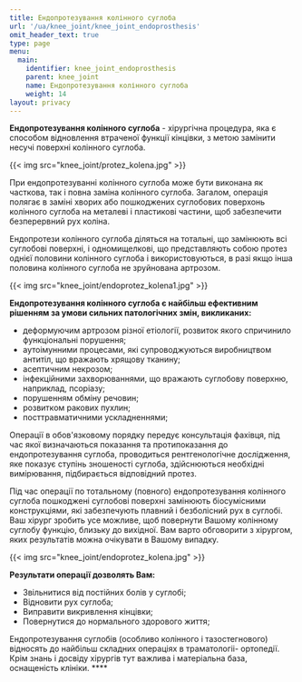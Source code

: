 ```yaml
---
title: Ендопротезування колінного суглоба
url: '/ua/knee_joint/knee_joint_endoprosthesis'
omit_header_text: true
type: page
menu:
  main:
    identifier: knee_joint_endoprosthesis
    parent: knee_joint
    name: Ендопротезування колінного суглоба
    weight: 14
layout: privacy
---
```


**Ендопротезування колінного суглоба** - хірургічна процедура, яка є способом відновлення втраченої функції кінцівки, з
метою замінити несучі поверхні колінного суглоба.

{{< img src="knee_joint/protez_kolena.jpg" >}}

При ендопротезуванні колінного суглоба може бути виконана як часткова, так і повна заміна колінного суглоба. Загалом,
операція полягає в заміні хворих або пошкоджених суглобових поверхонь колінного суглоба на металеві і пластикові
частини, щоб забезпечити безперервний рух коліна.

Ендопротези колінного суглоба діляться на тотальні, що замінюють всі суглобові поверхні, і одномищелкові, що
представляють собою протез однієї половини колінного суглоба і використовуються, в разі якщо інша половина колінного
суглоба не зруйнована артрозом.

{{< img src="knee_joint/endoprotez_kolena1.jpg" >}}

**Ендопротезування колінного суглоба є найбільш ефективним рішенням за умови сильних патологічних змін, викликаних:**

- деформуючим артрозом різної етіології, розвиток якого спричинило функціональні порушення;
- аутоімунними процесами, які супроводжуються виробництвом антитіл, що вражають хрящову тканину;
- асептичним некрозом;
- інфекційними захворюваннями, що вражають суглобову поверхню, наприклад, псоріазу;
- порушенням обміну речовин;
- розвитком ракових пухлин;
- посттравматичними ускладненнями;

Операції в обов'язковому порядку передує консультація фахівця, під час якої визначаються показання та протипоказання до
ендопротезування суглоба, проводиться рентгенологічне дослідження, яке показує ступінь зношеності суглоба, здійснюються
необхідні вимірювання, підбирається відповідний протез.

Під час операції по тотальному (повного) ендопротезування колінного суглоба пошкоджені суглобові поверхні замінюють
біосумісними конструкціями, які забезпечують плавний і безболісний рух в суглобі. Ваш хірург зробить усе можливе, щоб
повернути Вашому колінному суглобу функцію, близьку до вихідної. Вам варто обговорити з хірургом, яких результатів можна
очікувати в Вашому випадку.

{{< img src="knee_joint/endoprotez_kolena.jpg" >}}

**Результати операції дозволять Вам:**

- Звільнитися від постійних болів у суглобі;
- Відновити рух суглоба;
- Виправити викривлення кінцівки;
- Повернутися до нормального здорового життя;

Ендопротезування суглобів (особливо колінного і тазостегнового) відносять до найбільш складних операціях в траматологіі-
ортопедії. Крім знань і досвіду хірургів тут важлива і матеріальна база, оснащеність клініки. ****
